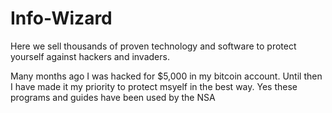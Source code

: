 # Info-Wizard

Here we sell thousands of proven technology and software to protect yourself against hackers and invaders.

Many months ago I was hacked for $5,000 in my bitcoin account. Until then I have made it my priority to protect msyelf in the best way. Yes these programs and guides have been used by the NSA
